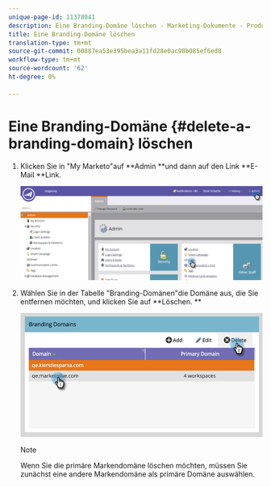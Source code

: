 ```yaml
---
unique-page-id: 11378041
description: Eine Branding-Domäne löschen - Marketing-Dokumente - Produktdokumentation
title: Eine Branding-Domäne löschen
translation-type: tm+mt
source-git-commit: 00887ea53e395bea3a11fd28e0ac98b085ef6ed8
workflow-type: tm+mt
source-wordcount: '62'
ht-degree: 0%

---
```



# Eine Branding-Domäne {#delete-a-branding-domain} löschen

1. Klicken Sie in &quot;My Marketo&quot;auf **Admin **und dann auf den Link **E-Mail **Link.

   ![](assets/image2016-6-29-16-3a42-3a20.png)

1. Wählen Sie in der Tabelle &quot;Branding-Domänen&quot;die Domäne aus, die Sie entfernen möchten, und klicken Sie auf **Löschen. **

   ![](assets/image2016-8-12-11-3a0-3a26.png)

   >[!NOTE]
   >
   >Wenn Sie die primäre Markendomäne löschen möchten, müssen Sie zunächst eine andere Markendomäne als primäre Domäne auswählen.

